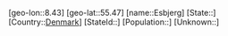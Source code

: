 ﻿---
location: [55.47,8.43]
type: City
tags:
- geo/City


SpocWebEntityId: 30061
isDeleted: false
confidential: public

---
[geo-lon::8.43]
[geo-lat::55.47]
[name::Esbjerg]
[State::]
[Country::[Denmark](geo/Continent/Europe/Denmark.md)]
[StateId::]
[Population::]
[Unknown::]

